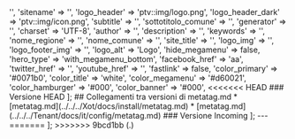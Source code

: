 <?php

declare(strict_types=1);

return [
    'title' => '',
    'sitename' => '',
    'logo_header' => 'ptv::img/logo.png',
    'logo_header_dark' => 'ptv::img/icon.png',
    'subtitle' => '',
    'sottotitolo_comune' => '',
    'generator' => '',
    'charset' => 'UTF-8',
    'author' => '',
    'description' => '',
    'keywords' => '',
    'nome_regione' => '',
    'nome_comune' => '',
    'site_title' => '',
    'logo_img' => '',
    'logo_footer_img' => '',
    'logo_alt' => 'Logo',
    'hide_megamenu' => false,
    'hero_type' => 'with_megamenu_bottom',
    'facebook_href' => 'aa',
    'twitter_href' => '',
    'youtube_href' => '',
    'fastlink' => false,
    'color_primary' => '#0071b0',
    'color_title' => 'white',
    'color_megamenu' => '#d60021',
    'color_hamburger' => '#000',
    'color_banner' => '#000',
<<<<<<< HEAD
### Versione HEAD

];
## Collegamenti tra versioni di metatag.md
* [metatag.md](../../../Xot/docs/install/metatag.md)
* [metatag.md](../../../Tenant/docs/it/config/metatag.md)


### Versione Incoming

];

---

=======
];
>>>>>>> 9bcd1bb (.)
